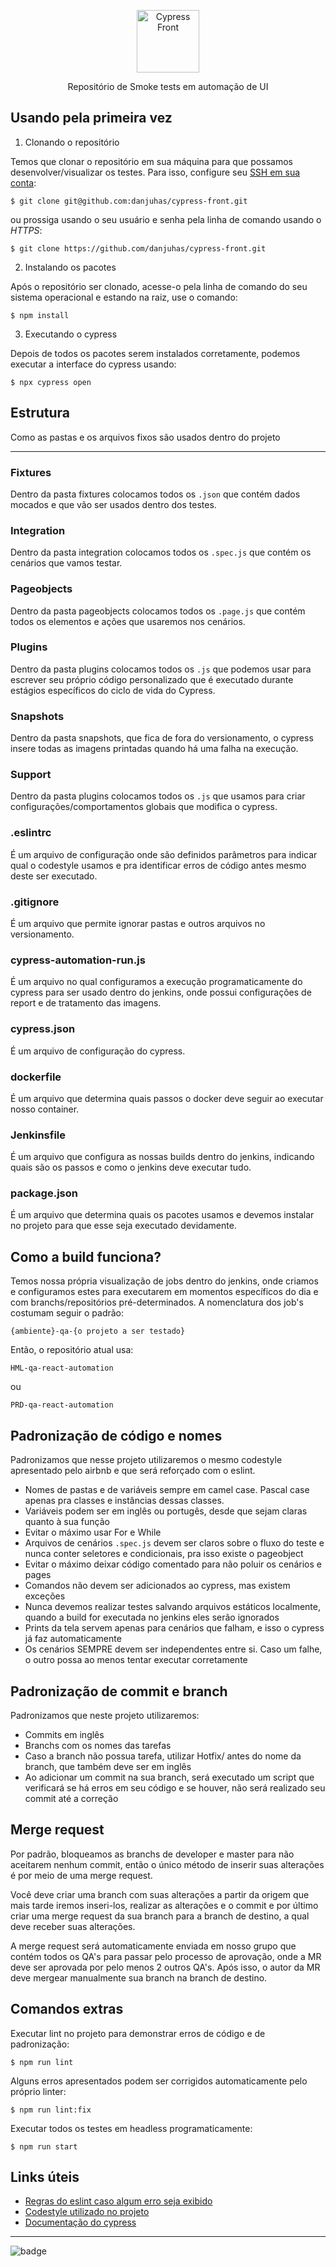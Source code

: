 <div>
    <p  align="center">
    	<a>
    	    <img  alt="Cypress Front"  src="https://i0.wp.com/rightsaidjames.com/wp/wp-content/uploads/2021/03/cypress.jpg?fit=400%2C400&ssl=1"  width="100">
    	</a>
    </p>
</div>

<div>
    <p  align="center">
    	Repositório de Smoke tests em automação de UI
    </p>
</div>
  

## Usando pela primeira vez

 

 1. Clonando o repositório

Temos que clonar o repositório em sua máquina para que possamos desenvolver/visualizar os testes. Para isso, configure seu [SSH em sua conta](https://confluence.atlassian.com/bitbucket/set-up-an-ssh-key-728138079.html):
```
$ git clone git@github.com:danjuhas/cypress-front.git
```

ou prossiga usando o seu usuário e senha pela linha de comando usando o *HTTPS*:
```
$ git clone https://github.com/danjuhas/cypress-front.git
```

 2. Instalando os pacotes

Após o repositório ser clonado, acesse-o pela linha de comando do seu sistema operacional e estando na raiz, use o comando:
```
$ npm install
```

 3. Executando o cypress

Depois de todos os pacotes serem instalados corretamente, podemos executar a interface do cypress usando:
```
$ npx cypress open
```
  

## Estrutura

Como as pastas e os arquivos fixos são usados dentro do projeto

***

  

### Fixtures

  

Dentro da pasta fixtures colocamos todos os ``.json`` que contém dados mocados e que vão ser usados dentro dos testes.

  

### Integration

  

Dentro da pasta integration colocamos todos os ``.spec.js`` que contém os cenários que vamos testar.

### Pageobjects


Dentro da pasta pageobjects colocamos todos os ``.page.js`` que contém todos os elementos e ações que usaremos nos cenários.
  

### Plugins

  

Dentro da pasta plugins colocamos todos os ``.js`` que podemos usar para escrever seu próprio código personalizado que é executado durante estágios específicos do ciclo de vida do Cypress.

  

### Snapshots

  

Dentro da pasta snapshots, que fica de fora do versionamento, o cypress insere todas as imagens printadas quando há uma falha na execução.

  

### Support

  

Dentro da pasta plugins colocamos todos os ``.js`` que usamos para criar configurações/comportamentos globais que modifica o cypress.

  

### .eslintrc

  

É um arquivo de configuração onde são definidos parâmetros para indicar qual o codestyle usamos e pra identificar erros de código antes mesmo deste ser executado.

  

### .gitignore

  

É um arquivo que permite ignorar pastas e outros arquivos no versionamento.

  

### cypress-automation-run.js

  

É um arquivo no qual configuramos a execução programaticamente do cypress para ser usado dentro do jenkins, onde possui configurações de report e de tratamento das imagens.

  

### cypress.json

  

É um arquivo de configuração do cypress.

  

### dockerfile

  

É um arquivo que determina quais passos o docker deve seguir ao executar nosso container.

  

### Jenkinsfile

  

É um arquivo que configura as nossas builds dentro do jenkins, indicando quais são os passos e como o jenkins deve executar tudo.

  

### package.json

  

É um arquivo que determina quais os pacotes usamos e devemos instalar no projeto para que esse seja executado devidamente.



## Como a build funciona?

Temos nossa própria visualização de jobs dentro do jenkins, onde criamos e configuramos estes para executarem em momentos específicos do dia e com branchs/repositórios pré-determinados.
A nomenclatura dos job's costumam seguir o padrão:
```
{ambiente}-qa-{o projeto a ser testado}
```

Então, o repositório atual usa:
```
HML-qa-react-automation
```
ou
```
PRD-qa-react-automation
```

## Padronização de código e nomes

Padronizamos que nesse projeto utilizaremos o mesmo codestyle apresentado pelo airbnb e que será reforçado com o eslint.

- Nomes de pastas e de variáveis sempre em camel case. Pascal case apenas pra classes e instâncias dessas classes.
- Variáveis podem ser em inglês ou portugês, desde que sejam claras quanto à sua função
- Evitar o máximo usar For e While
- Arquivos de cenários `.spec.js` devem ser claros sobre o fluxo do teste e nunca conter seletores e condicionais, pra isso existe o pageobject
- Evitar o máximo deixar código comentado para não poluir os cenários e pages
- Comandos não devem ser adicionados ao cypress, mas existem exceções
- Nunca devemos realizar testes salvando arquivos estáticos localmente, quando a build for executada no jenkins eles serão ignorados
- Prints da tela servem apenas para cenários que falham, e isso o cypress já faz automaticamente
- Os cenários SEMPRE devem ser independentes entre si. Caso um falhe, o outro possa ao menos tentar executar corretamente


## Padronização de commit e branch

Padronizamos que neste projeto utilizaremos:

- Commits em inglês
- Branchs com os nomes das tarefas
- Caso a branch não possua tarefa, utilizar Hotfix/ antes do nome da branch, que também deve ser em inglês
- Ao adicionar um commit na sua branch, será executado um script que verificará se há erros em seu código e se houver, não será realizado seu commit até a correção

## Merge request

Por padrão, bloqueamos as branchs de developer e master para não aceitarem nenhum commit, então o único método de inserir suas alterações é por meio de uma merge request.

Você deve criar uma branch com suas alterações a partir da origem que mais tarde iremos inseri-los, realizar as alterações e o commit e por último criar uma merge request da sua branch para a branch de destino, a qual deve receber suas alterações.

A merge request será automaticamente enviada em nosso grupo que contém todos os QA's para passar pelo processo de aprovação, onde a MR deve ser aprovada por pelo menos 2 outros QA's. Após isso, o autor da MR deve mergear manualmente sua branch na branch de destino.

## Comandos extras

Executar lint no projeto para demonstrar erros de código e de padronização:
```
$ npm run lint
```

Alguns erros apresentados podem ser corrigidos automaticamente pelo próprio linter:
```
$ npm run lint:fix
```

Executar todos os testes em headless programaticamente:
```
$ npm run start
```

## Links úteis

- [Regras do eslint caso algum erro seja exibido](https://eslint.org/docs/rules/)
- [Codestyle utilizado no projeto](https://github.com/airbnb/javascript)
- [Documentação do cypress](https://docs.cypress.io/)

***
![badge](https://img.shields.io/badge/cypress.io-tests-green.svg?style=flat-square)